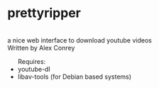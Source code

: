# prettyripper
<br />
a nice web interface to download youtube videos <br />
Written by Alex Conrey <br />


<ul>
Requires:
<li>youtube-dl</li>
<li>libav-tools (for Debian based systems)</li>
</ul>

